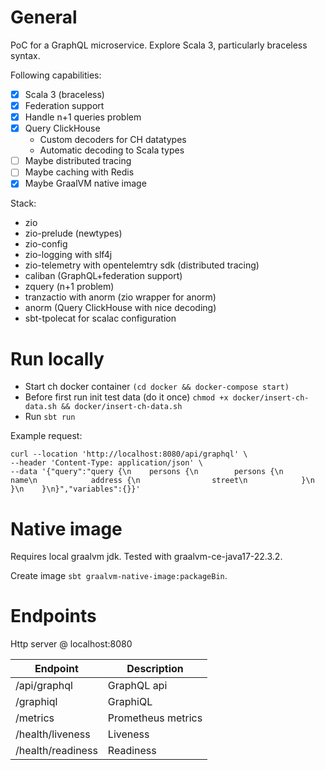# General

PoC for a GraphQL microservice. Explore Scala 3, particularly braceless syntax.

Following capabilities:
- [x] Scala 3 (braceless)
- [x] Federation support
- [x] Handle n+1 queries problem
- [x] Query ClickHouse
  - Custom decoders for CH datatypes
  - Automatic decoding to Scala types 
- [ ] Maybe distributed tracing
- [ ] Maybe caching with Redis
- [x] Maybe GraalVM native image

Stack:

- zio
- zio-prelude (newtypes)
- zio-config
- zio-logging with slf4j
- zio-telemetry with opentelemtry sdk (distributed tracing)
- caliban (GraphQL+federation support)
- zquery (n+1 problem)
- tranzactio with anorm (zio wrapper for anorm)
- anorm (Query ClickHouse with nice decoding)
- sbt-tpolecat for scalac configuration

# Run locally

- Start ch docker container `(cd docker && docker-compose start)`
- Before first run init test data (do it once) `chmod +x docker/insert-ch-data.sh && docker/insert-ch-data.sh`
- Run `sbt run`

Example request:

```
curl --location 'http://localhost:8080/api/graphql' \
--header 'Content-Type: application/json' \
--data '{"query":"query {\n    persons {\n        persons {\n            name\n            address {\n                street\n            }\n        }\n    }\n}","variables":{}}'
```

# Native image 

Requires local graalvm jdk. Tested with graalvm-ce-java17-22.3.2. 

Create image `sbt graalvm-native-image:packageBin`.

# Endpoints

Http server @ localhost:8080

| Endpoint          | Description        |
|-------------------|--------------------|
| /api/graphql      | GraphQL api        |
| /graphiql         | GraphiQL           |
| /metrics          | Prometheus metrics |
| /health/liveness  | Liveness           |
| /health/readiness | Readiness          |
